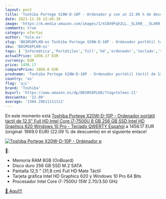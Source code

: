```yaml
---
layout: post
title: 'Toshiba Portege X20W-D-10P - Ordenador p con un 22.09 % de descuento'
date: 2021-11-18 13:45:39
image: 'https://m.media-amazon.com/images/I/41849Fqh2LL._SL500_._SL400_.jpg'
comments: true
category: ofertas
author: 'tole.es'
slug: 'B01MS8PLKN-es Toshiba Portege X20W-D-10P - Ordenador portátil táctil de...'
sku: 'B01MS8PLKN-es'
tags: [ 'Informática','Portátiles','full','hd','ordenador','teclado','toshiba', ]
actualPrice: 1456.17 EUR
currency: EUR
price: 1456.17
comparePrice: 1869.0 EUR
prodname: 'Toshiba Portege X20W-D-10P - Ordenador portátil táctil de 12.5" Full HD  Intel Core i7-7500U  8 GB  256 GB SSD  Intel HD Graphics 620  Windows 10 Pro  - Teclado QWERTY Español'
country: 'es'
flag: '🇪🇸'
brand: 'Toshiba'
buyurl: 'https://www.amazon.es/dp/B01MS8PLKN/?tag=tolees-21'
descuento: '22.09'
average: '1304.29611111112'
---
```


En este momento está [Toshiba Portege X20W-D-10P - Ordenador portátil táctil de 12.5" Full HD  Intel Core i7-7500U  8 GB  256 GB SSD  Intel HD Graphics 620  Windows 10 Pro  - Teclado QWERTY Español](https://www.amazon.es/dp/B01MS8PLKN/?tag=tolees-21) a 1456.17 EUR (original: 1869.0 EUR) (22.09 %  de descuento) en el siguiente enlace!

[![Toshiba Portege X20W-D-10P - Ordenador p](https://m.media-amazon.com/images/I/41849Fqh2LL._SL500_._SL400_.jpg)](https://www.amazon.es/dp/B01MS8PLKN/?tag=tolees-21)

🔎:

- Memoria RAM 8GB (OnBoard)
- Disco duro 256 GB SSD M.2 SATA
- Pantalla 12,5 " (31,8 cm) Full HD Mate Táctil
- Tarjeta gráfica Intel HD Graphics 620 y Windows 10 Pro 64 Bits
- Procesador Intel Core i7-7500U 15W 2.70/3.50 GHz

[🛒 Aquí!!!](https://www.amazon.es/dp/B01MS8PLKN/?tag=tolees-21)
